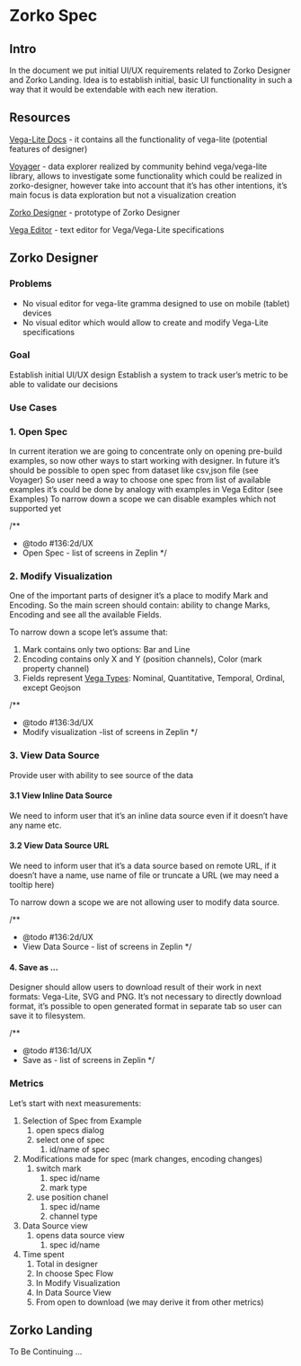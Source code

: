 # Zorko Spec

## Intro
In the document we put initial  UI/UX requirements related to Zorko Designer and Zorko Landing. Idea is to establish initial, basic UI functionality in such a way that it would be extendable with each new iteration.

## Resources

[Vega-Lite Docs](https://vega.github.io/vega-lite/docs/) -  it contains all the functionality of vega-lite (potential features of designer)

[Voyager](http://vega.github.io/voyager/) -  data explorer  realized by community behind vega/vega-lite library, allows to investigate some functionality which could be realized in zorko-designer, however take into account that it’s has other intentions, it’s main focus is data exploration but not a visualization creation

[Zorko Designer](https://thirsty-bartik-31d492.netlify.com/) - prototype of Zorko Designer

[Vega Editor](https://vega.github.io/editor/#/) - text editor for Vega/Vega-Lite specifications

## Zorko Designer

### Problems

* No visual editor for vega-lite gramma designed to use on mobile (tablet) devices
* No visual editor which would allow to create and modify Vega-Lite specifications

### Goal

Establish initial UI/UX design
Establish a system to track user’s metric to be able to validate our decisions

### Use Cases

### 1. Open Spec
In current iteration we are going to concentrate only on opening pre-build examples, so now other ways to start working with designer. In future it’s should be  possible to open spec from dataset like csv,json file (see Voyager)
So user need a way to choose one spec from list of available examples it’s could be done by analogy with examples in Vega Editor (see Examples)
To narrow down a scope we can disable examples which not supported yet

/**
 * @todo #136:2d/UX
 *   Open Spec - list of screens in Zeplin
 */

### 2. Modify Visualization

One of the important parts of designer it’s a place to modify Mark and Encoding.  So the main screen should contain:  ability to change Marks, Encoding and see all the available Fields.

To narrow down a scope let’s assume that:

1. Mark contains only two options:  Bar and Line
1. Encoding contains only X and Y (position channels), Color (mark property channel)
1. Fields represent  [Vega Types](https://vega.github.io/vega-lite/docs/type.html#nominal): Nominal, Quantitative, Temporal, Ordinal, except Geojson

/**
 * @todo #136:3d/UX
 *   Modify visualization -list of screens in Zeplin
 */

### 3. View Data Source

Provide user with ability to see source of the data

#### 3.1 View Inline Data Source

We need to inform user that it’s an inline data source even if it doesn’t have any name etc.

#### 3.2 View Data Source URL

We need to inform user that it’s a data source based on remote URL, if it doesn’t have a name, use name of file or truncate a URL (we may need a tooltip here)

To narrow down a scope we are not allowing user to modify data source.

/**
 * @todo #136:2d/UX
 *   View Data Source - list of screens in Zeplin
 */

#### 4. Save as ...

Designer should allow users to download result of their work in next formats: Vega-Lite, SVG and  PNG.
It’s not necessary to directly download format, it’s possible to open generated format in separate tab so user can save it to filesystem.

/**
 * @todo #136:1d/UX
 *   Save as - list of screens in Zeplin
 */

### Metrics

Let’s start with next measurements:


1. Selection of Spec from Example
    1. open specs dialog
    1. select one of spec
        1. id/name of spec
1. Modifications made for spec (mark changes, encoding changes)
    1. switch mark
        1. spec id/name
        1. mark type
    1. use position chanel
        1. spec id/name
        1. channel type
1. Data Source view
    1. opens data source view
        1. spec id/name
1. Time spent
    1. Total in designer
    1. In choose Spec Flow
    1. In Modify Visualization
    1. In Data Source View
    1. From open to download (we may derive it from other metrics)


## Zorko Landing
To Be Continuing ...

